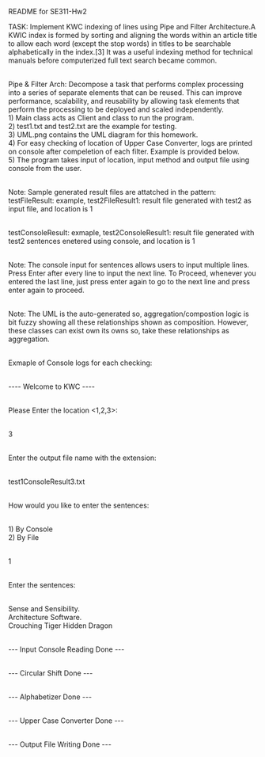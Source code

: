 README for SE311-Hw2

TASK: Implement KWC indexing of lines using Pipe and Filter Architecture.A KWIC index is formed by sorting and aligning the words within an article title to allow each word (except the stop words) in titles to be searchable alphabetically in the index.[3] It was a useful indexing method for technical manuals before computerized full text search became common.

<br/>Pipe & Filter Arch: Decompose a task that performs complex processing into a series of separate elements that can be reused. This can improve performance, scalability, and reusability by allowing task elements that perform the processing to be deployed and scaled independently.
<br/>1) Main class acts as Client and class to run the program.
<br/>2) test1.txt and test2.txt are the example for testing.
<br/>3) UML.png contains the UML diagram for this homework.
<br/>4) For easy checking of location of Upper Case Converter, logs are printed on console after 
compeletion of each filter. Example is provided below.
<br/>5) The program takes input of location, input method and output file using console from the user.

<br/>Note: Sample generated result files are attatched in the pattern:
test<number>FileResult<location>: 
example, test2FileResult1: result file generated with test2 as input file, and location is 1

<br/>test<number>ConsoleResult<location>:
exmaple, test2ConsoleResult1: result file generated with test2 sentences enetered using console, 
and location is 1

<br/>Note: The console input for sentences allows users to input multiple lines. Press Enter after
every line to input the next line. To Proceed, whenever you entered the last line, just press 
enter again to go to the next line and press enter again to proceed. 

<br/>Note: The UML is the auto-generated so, aggregation/compostion logic is bit fuzzy showing all
these relationships shown as composition. However, these classes can exist own its owns so, 
take these relationships as aggregation.

<br/>Exmaple of Console logs for each checking:

<br/>---- Welcome to KWC ----

<br/>Please Enter the location <1,2,3>:

<br/>3

<br/>Enter the output file name with the extension:

<br/>test1ConsoleResult3.txt

<br/>How would you like to enter the sentences:


<br/>1) By Console
<br/>2) By File

<br/>1

<br/>Enter the sentences:

<br/>Sense and Sensibility.
<br/>Architecture Software.
<br/>Crouching Tiger Hidden Dragon


<br/>--- Input Console Reading Done ---


<br/>--- Circular Shift Done ---


<br/>--- Alphabetizer Done ---


<br/>--- Upper Case Converter Done ---


<br/>--- Output File Writing Done ---
  